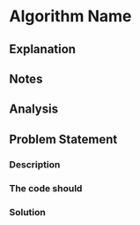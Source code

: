 # Algorithm Name

## Explanation


## Notes



## Analysis


## Problem Statement


### Description


### The code should


### Solution

```java



```